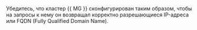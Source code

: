 Убедитесь, что кластер {{ MG }} сконфигурирован таким образом, чтобы на запросы к нему он возвращал корректно разрешающиеся IP-адреса или FQDN (Fully Qualified Domain Name).